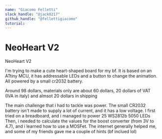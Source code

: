 ```yaml
---
name: "Giacomo Felletti"
slack_handle: "@jack0217"
github_handle: "@fellettigiacomo"
tutorial:
---
```


# NeoHeart V2
NeoHeart V2

<!-- Describe your board in 2-3 sentences. What are you making? What will it do? -->
I'm trying to make a cute heart-shaped board for my bf. It is based on an ATtiny MCU, it has addressable LEDs and a button to change the animation. All powered by a small cr2032 battery.

<!-- How much is it going to cost? -->
Around 98 dollars, materials only are about 60 dollars, 20 dollars of VAT (IVA in italy) and almsot 20 dollars in shipping

<!-- Tell us a little bit about your design process. What were some challenges? What helped? ***Totally optional*** -->
The main challenge that i had to tackle was power. The small CR2032 battery isn't made to supply a lot of current, and it has a low voltage. I first tried on a breadboard, and i managed to power 25 WS2812b 5050 LEDs
Then, i needed to calculate the values for the boost converter (from 3V to 4.7), and i learned how to use a MOSFet.
The internet generally helped me, and some of my friends gave me a couple of hints (bf inclued lol)
